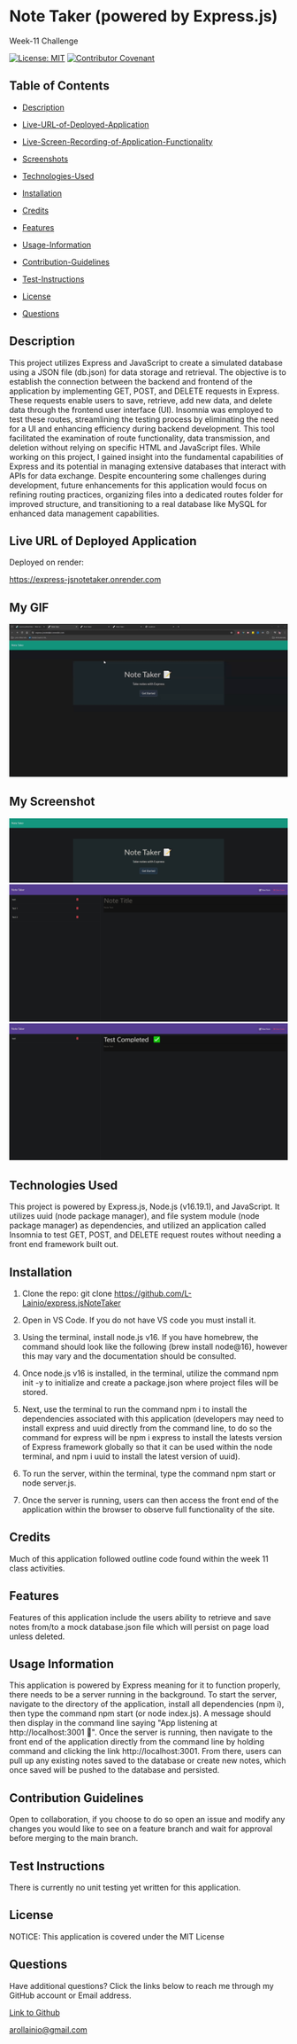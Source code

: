 # Note Taker (powered by Express.js)
Week-11 Challenge

[![License: MIT](https://img.shields.io/badge/License-MIT-yellow.svg)](https://opensource.org/licenses/MIT) [![Contributor Covenant](https://img.shields.io/badge/Lora-Lainio-4baaaa.svg)](code_of_conduct.md)

## Table of Contents

 * [Description](#description)

 * [Live-URL-of-Deployed-Application](#live-url-of-deployed-application)

 * [Live-Screen-Recording-of-Application-Functionality](#live-screen-recording-of-application-functionality)

 * [Screenshots](#screenshots)

 * [Technologies-Used](#technologies-used)

 * [Installation](#installation)

 * [Credits](#credits)

 * [Features](#features)

 * [Usage-Information](#usage-information)

 * [Contribution-Guidelines](#contribution-guidelines)

 * [Test-Instructions](#test-instructions)

 * [License](#license)

 * [Questions](#questions)

## Description

This project utilizes Express and JavaScript to create a simulated database using a JSON file (db.json) for data storage and retrieval. The objective is to establish the connection between the backend and frontend of the application by implementing GET, POST, and DELETE requests in Express. These requests enable users to save, retrieve, add new data, and delete data through the frontend user interface (UI). Insomnia was employed to test these routes, streamlining the testing process by eliminating the need for a UI and enhancing efficiency during backend development. This tool facilitated the examination of route functionality, data transmission, and deletion without relying on specific HTML and JavaScript files. While working on this project, I gained insight into the fundamental capabilities of Express and its potential in managing extensive databases that interact with APIs for data exchange. Despite encountering some challenges during development, future enhancements for this application would focus on refining routing practices, organizing files into a dedicated routes folder for improved structure, and transitioning to a real database like MySQL for enhanced data management capabilities.

## Live URL of Deployed Application

Deployed on render:

https://express-jsnotetaker.onrender.com

## My GIF
![](./public/assets/images/Zight%20Recording%202024-5-29%20at%2010.15.47%20PM.gif)

## My Screenshot
![](./public/assets/images/Zight%202024-5-29%20at%2010.17.25%20PM.jpeg)
![](./public/assets/images/Zight%202024-5-29%20at%2010.18.10%20PM.jpeg)
![](./public/assets/images/Zight%202024-5-29%20at%2010.28.59%20PM.jpeg)

## Technologies Used

This project is powered by Express.js, Node.js (v16.19.1), and JavaScript. It utilizes uuid (node package manager), and file system module (node package manager) as dependencies, and utilized an application called Insomnia to test GET, POST, and DELETE request routes without needing a front end framework built out.

## Installation

1. Clone the repo:
   git clone https://github.com/L-Lainio/express.jsNoteTaker

2. Open in VS Code. If you do not have VS code you must install it.

3. Using the terminal, install node.js v16. If you have homebrew, the command should look like the following (brew install node@16), however this may vary and the documentation should be consulted.

4. Once node.js v16 is installed, in the terminal, utilize the command npm init -y to initialize and create a package.json where project files will be stored.

5. Next, use the terminal to run the command npm i to install the dependencies associated with this application (developers may need to install express and uuid directly from the command line, to do so the command for express will be npm i express to install the latests version of Express framework globally so that it can be used within the node terminal, and npm i uuid to install the latest version of uuid).

6. To run the server, within the terminal, type the command npm start or node server.js.

7. Once the server is running, users can then access the front end of the application within the browser to observe full functionality of the site.

## Credits

Much of this application followed outline code found within the week 11 class activities.

## Features

Features of this application include the users ability to retrieve and save notes from/to a mock database.json file which will persist on page load unless deleted.

## Usage Information

This application is powered by Express meaning for it to function properly, there needs to be a server running in the background. To start the server, navigate to the directory of the application, install all dependencies (npm i), then type the command npm start (or node index.js). A message should then display in the command line saying "App listening at http://localhost:3001 🚀". Once the server is running, then navigate to the front end of the application directly from the command line by holding command and clicking the link http://localhost:3001. From there, users can pull up any existing notes saved to the database or create new notes, which once saved will be pushed to the database and persisted.

## Contribution Guidelines

Open to collaboration, if you choose to do so open an issue and modify any changes you would like to see on a feature branch and wait for approval before merging to the main branch.

## Test Instructions

There is currently no unit testing yet written for this application.

## License

NOTICE: This application is covered under the MIT License

## Questions

Have additional questions? Click the links below to reach me through my GitHub account or Email address.

[Link to Github](https://github.com/L-Lainio)

<a href="mailto:arollainio@gmail.com">arollainio@gmail.com</a>
